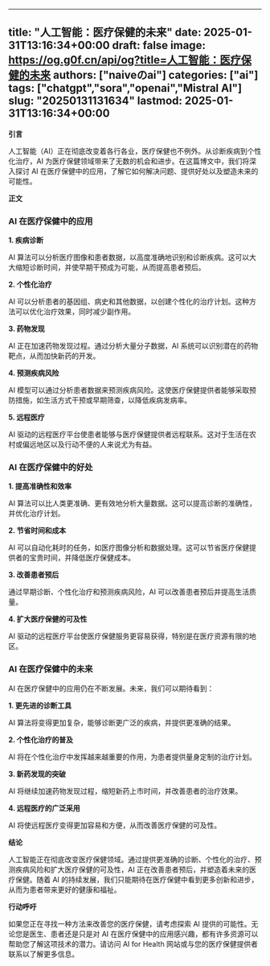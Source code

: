 
---
title: "人工智能：医疗保健的未来"
date: 2025-01-31T13:16:34+00:00
draft: false
image: https://og.g0f.cn/api/og?title=人工智能：医疗保健的未来
authors: ["naiveのai"]
categories: ["ai"]
tags: ["chatgpt","sora","openai","Mistral AI"]
slug: "20250131131634"
lastmod: 2025-01-31T13:16:34+00:00
---
**引言**

人工智能（AI）正在彻底改变着各行各业，医疗保健也不例外。从诊断疾病到个性化治疗，AI 为医疗保健领域带来了无数的机会和进步。在这篇博文中，我们将深入探讨 AI 在医疗保健中的应用，了解它如何解决问题、提供好处以及塑造未来的可能性。

**正文**

### AI 在医疗保健中的应用

**1. 疾病诊断**

AI 算法可以分析医疗图像和患者数据，以高度准确地识别和诊断疾病。这可以大大缩短诊断时间，并使早期干预成为可能，从而提高患者预后。

**2. 个性化治疗**

AI 可以分析患者的基因组、病史和其他数据，以创建个性化的治疗计划。这种方法可以优化治疗效果，同时减少副作用。

**3. 药物发现**

AI 正在加速药物发现过程。通过分析大量分子数据，AI 系统可以识别潜在的药物靶点，从而加快新药的开发。

**4. 预测疾病风险**

AI 模型可以通过分析患者数据来预测疾病风险。这使医疗保健提供者能够采取预防措施，如生活方式干预或早期筛查，以降低疾病发病率。

**5. 远程医疗**

AI 驱动的远程医疗平台使患者能够与医疗保健提供者远程联系。这对于生活在农村或偏远地区以及行动不便的人来说尤为有益。

### AI 在医疗保健中的好处

**1. 提高准确性和效率**

AI 算法可以比人类更准确、更有效地分析大量数据。这可以提高诊断的准确性，并优化治疗计划。

**2. 节省时间和成本**

AI 可以自动化耗时的任务，如医疗图像分析和数据处理。这可以节省医疗保健提供者的宝贵时间，并降低医疗保健成本。

**3. 改善患者预后**

通过早期诊断、个性化治疗和预测疾病风险，AI 可以改善患者预后并提高生活质量。

**4. 扩大医疗保健的可及性**

AI 驱动的远程医疗平台使医疗保健服务更容易获得，特别是在医疗资源有限的地区。

### AI 在医疗保健中的未来

AI 在医疗保健中的应用仍在不断发展。未来，我们可以期待看到：

**1. 更先进的诊断工具**

AI 算法将变得更加复杂，能够诊断更广泛的疾病，并提供更准确的结果。

**2. 个性化治疗的普及**

AI 将在个性化治疗中发挥越来越重要的作用，为患者提供量身定制的治疗计划。

**3. 新药发现的突破**

AI 将继续加速药物发现过程，缩短新药上市时间，并改善患者的治疗效果。

**4. 远程医疗的广泛采用**

AI 将使远程医疗变得更加容易和方便，从而改善医疗保健的可及性。

**结论**

人工智能正在彻底改变医疗保健领域。通过提供更准确的诊断、个性化的治疗、预测疾病风险和扩大医疗保健的可及性，AI 正在改善患者预后，并塑造着未来的医疗保健。随着 AI 的持续发展，我们只能期待在医疗保健中看到更多创新和进步，从而为患者带来更好的健康和福祉。

**行动呼吁**

如果您正在寻找一种方法来改善您的医疗保健，请考虑探索 AI 提供的可能性。无论您是医生、患者还是只是对 AI 在医疗保健中的应用感兴趣，都有许多资源可以帮助您了解这项技术的潜力。请访问 AI for Health 网站或与您的医疗保健提供者联系以了解更多信息。